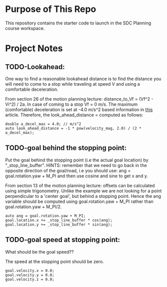 # Purpose of This Repo

This repository contains the starter code to launch in the SDC Planning course workspace.

# Project Notes

## TODO-Lookahead: 
One way to find a reasonable lookahead distance is to find the distance you will need to come to a stop while traveling at speed V and  using a comfortable deceleration.  

From section 26 of the motion planning lecture: distance_to_Vf = (Vf^2 - Vi^2) / 2a. In case of coming to a stop Vf = 0 m/s. The maximum (comfortable) deceleration is set at -4.0 m/s^2 based information in [this](https://www.ncbi.nlm.nih.gov/pmc/articles/PMC7559987/) article. Therefore, the look_ahead_distance = computed as follows:
```
double a_decel_max = 4.0; // m/s^2 
auto look_ahead_distance = -1 * pow(velocity_mag, 2.0) / (2 * a_decel_max);
```

## TODO-goal behind the stopping point: 
Put the goal behind the stopping point (i.e the actual goal location) by "_stop_line_buffer". HINTS: remember that we need to go back in the opposite direction of the goal/road, i.e you should use: ang = goal.rotation.yaw + M_PI and then use cosine and sine to get x and y.

From section 13 of the motion planning lecture: offsets can be calculated using simple trigonometry. Unlike the example we are not looking for a point perpendicular to a 'center goal', but behind a stopping point. Hence the ang variable should be computed using goal.rotation.yaw + M_PI rather than goal.rotation.yaw + M_PI/2. 
```
auto ang = goal.rotation.yaw + M_PI;
goal.location.x += _stop_line_buffer * cos(ang);
goal.location.y += _stop_line_buffer * sin(ang);
```

## TODO-goal speed at stopping point:
What should be the goal speed??

The speed at the stopping point should be zero.
```
goal.velocity.x = 0.0;
goal.velocity.y = 0.0;
goal.velocity.z = 0.0;
```

